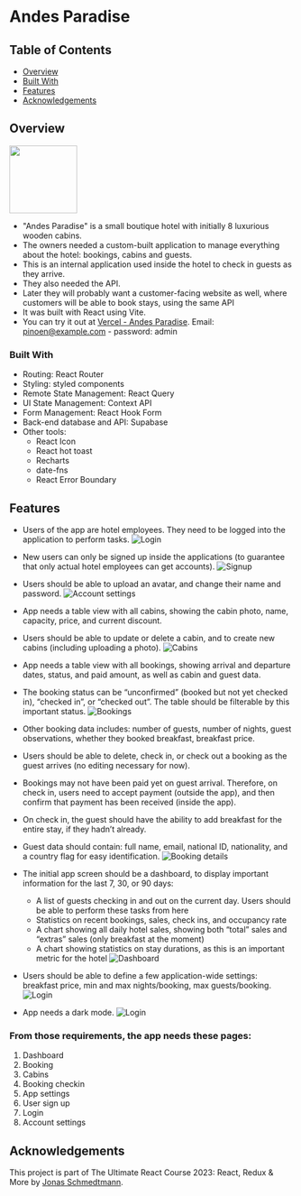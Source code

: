# Andes Paradise

## Table of Contents
- [Overview](#overview)
- [Built With](#built-with)
- [Features](#features)
- [Acknowledgements](#acknowledgements)

## Overview
<!-- ![alt text](public/pinoen-dark.svg) -->
<img src='public/pinoen-dark.svg' width='120px'>

- "Andes Paradise" is a small boutique hotel with initially 8 luxurious wooden cabins.
- The owners needed a custom-built application to manage everything about the hotel: bookings, cabins and guests.
- This is an internal application used inside the hotel to check in guests as they arrive.
- They also needed the API.
- Later they will probably want a customer-facing website as well, where customers will be able to book stays, using the same API
- It was built with React using Vite.
- You can try it out at [Vercel - Andes Paradise](https://andes-paradise-smdla.vercel.app). Email: pinoen@example.com - password: admin

### Built With
- Routing: React Router
- Styling: styled components
- Remote State Management: React Query
- UI State Management: Context API
- Form Management: React Hook Form
- Back-end database and API: Supabase
- Other tools:
  - React Icon
  - React hot toast
  - Recharts
  - date-fns
  - React Error Boundary

## Features
- Users of the app are hotel employees. They need to be logged into the application to perform tasks.
![Login](public/pages/login.png)

- New users can only be signed up inside the applications (to guarantee that only actual hotel employees can get accounts).
![Signup](public/pages/signup.png)

- Users should be able to upload an avatar, and change their name and password.
![Account settings](public/pages/account.png)

- App needs a table view with all cabins, showing the cabin photo, name, capacity, price, and current discount.
- Users should be able to update or delete a cabin, and to create new cabins (including uploading a photo).
![Cabins](public/pages/cabins.png)

- App needs a table view with all bookings, showing arrival and departure dates, status, and paid amount, as well as cabin and guest data.
- The booking status can be “unconfirmed” (booked but not yet checked in), “checked in”, or “checked out”. The table should be filterable by this important status.
![Bookings](public/pages/bookings.png)

- Other booking data includes: number of guests, number of nights, guest observations, whether they booked breakfast, breakfast price.
- Users should be able to delete, check in, or check out a booking as the guest arrives (no editing necessary for now).
- Bookings may not have been paid yet on guest arrival. Therefore, on check in, users need to accept payment (outside the app), and then confirm that payment has been received (inside the app).
- On check in, the guest should have the ability to add breakfast for the entire stay, if they hadn’t already.
- Guest data should contain: full name, email, national ID, nationality, and a country flag for easy identification.
![Booking details](public/pages/details.png)

- The initial app screen should be a dashboard, to display important information for the last 7, 30, or 90 days:
  - A list of guests checking in and out on the current day. Users should be able to perform these tasks from here
  - Statistics on recent bookings, sales, check ins, and occupancy rate
  - A chart showing all daily hotel sales, showing both “total” sales and “extras” sales (only breakfast at the moment)
  - A chart showing statistics on stay durations, as this is an important metric for the hotel
  ![Dashboard](public/pages/dashboard.png)  

- Users should be able to define a few application-wide settings: breakfast price, min and max nights/booking, max guests/booking.
![Login](public/pages/settings.png)

- App needs a dark mode.
![Login](public/pages/dark-mode.png)

### From those requirements, the app needs these pages:
  1. Dashboard
  2. Booking
  3. Cabins
  4. Booking checkin
  5. App settings
  6. User sign up
  7. Login
  8. Account settings

## Acknowledgements
This project is part of The Ultimate React Course 2023: React, Redux & More by [Jonas Schmedtmann](http://jonas.io/).